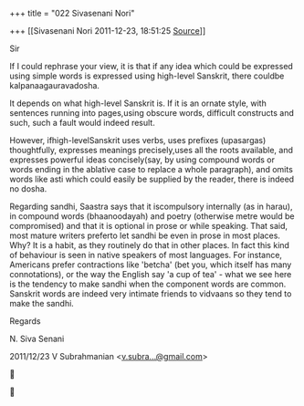 +++
title = "022 Sivasenani Nori"

+++
[[Sivasenani Nori	2011-12-23, 18:51:25 [Source](https://groups.google.com/g/bvparishat/c/f_zr5lOSNCs)]]



Sir



If I could rephrase your view, it is that if any idea which could be expressed using simple words is expressed using high-level Sanskrit, there couldbe kalpanaagauravadosha.



It depends on what high-level Sanskrit is. If it is an ornate style, with sentences running into pages,using obscure words, difficult constructs and such, such a fault would indeed result.



However, ifhigh-levelSanskrit uses verbs, uses prefixes (upasargas) thoughtfully, expresses meanings precisely,uses all the roots available, and expresses powerful ideas concisely(say, by using compound words or words ending in the ablative case to replace a whole paragraph), and omits words like asti which could easily be supplied by the reader, there is indeed no dosha.



Regarding sandhi, Saastra says that it iscompulsory internally (as in harau), in compound words (bhaanoodayah) and poetry (otherwise metre would be compromised) and that it is optional in prose or while speaking. That said, most mature writers preferto let sandhi be even in prose in most places. Why? It is a habit, as they routinely do that in other places. In fact this kind of behaviour is seen in native speakers of most languages. For instance, Americans prefer contractions like 'betcha' (bet you, which itself has many connotations), or the way the English say 'a cup of tea' - what we see here is the tendency to make sandhi when the component words are common. Sanskrit words are indeed very intimate friends to vidvaans so they tend to make the sandhi.  

Regards

N. Siva Senani



2011/12/23 V Subrahmanian \<[v.subra...@gmail.com]()\>  





